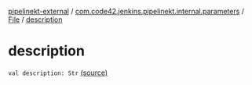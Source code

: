 [pipelinekt-external](../../index.md) / [com.code42.jenkins.pipelinekt.internal.parameters](../index.md) / [File](index.md) / [description](./description.md)

# description

`val description: Str` [(source)](https://github.com/code42/pipelinekt/tree/master/internal/src/main/kotlin/com/code42/jenkins/pipelinekt/internal/parameters/File.kt#L7)